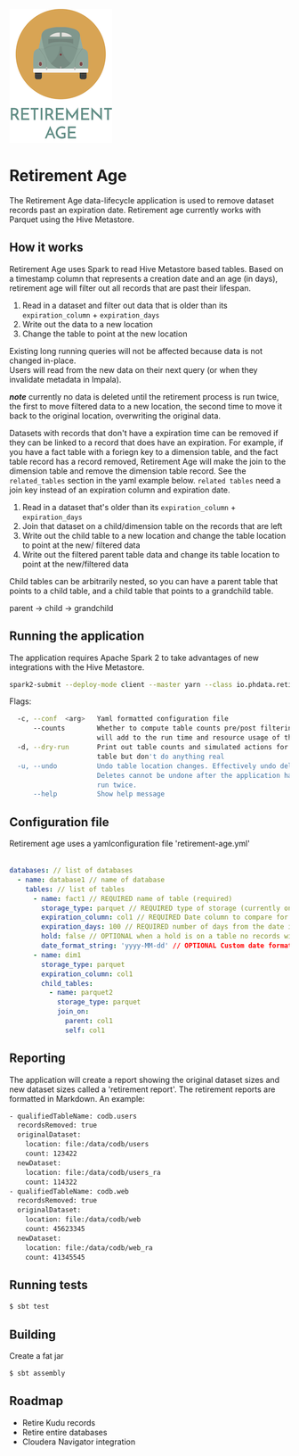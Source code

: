 ![Retirement Age](./retirement-age.png)

# Retirement Age
The Retirement Age data-lifecycle application is used to remove dataset records past 
an expiration date. Retirement age currently works with Parquet using the Hive Metastore.

## How it works
Retirement Age uses Spark to read Hive Metastore based tables. Based on a timestamp column that 
represents a creation date and an age (in days), retirement age will filter out all records that are
past their lifespan. 

1. Read in a dataset and filter out data that is older than its `expiration_column` + `expiration_days`
2. Write out the data to a new location
3. Change the table to point at the new location

Existing long running queries will not be affected because data is not changed in-place.  
Users will read from the new data on their next query (or when they invalidate metadata in Impala).

***note*** currently no data is deleted until the retirement process is run twice, the first to move 
filtered data to a new location, the second time to move it back to the original location, overwriting
the original data.

Datasets with records that don't have a expiration time can be removed if they can be linked to a
record that does have an expiration. For example, if you have a fact table with a foriegn key to a
dimension table, and the fact table record has a record removed, Retirement Age will make the join
to the dimension table and remove the dimension table record. See the `related_tables`
section in the yaml example below. `related tables` need a join key instead of an expiration column
and expiration date.

1. Read in a dataset that's older than its `expiration_column` + `expiration_days`
2. Join that dataset on a child/dimension table on the records that are left
3. Write out the child table to a new location and change the table location to point at the new/
filtered data
4. Write out the filtered parent table data and change its table location to point at the new/filtered
data

Child tables can be arbitrarily nested, so you can have a parent table that points to a child table,
and a child table that points to a grandchild table.

parent -> child -> grandchild

## Running the application
The application requires Apache Spark 2 to take advantages of new integrations with the Hive Metastore.

```bash
spark2-submit --deploy-mode client --master yarn --class io.phdata.retirementage.RetirementAge <path-to-jar> --conf <path-to-retirement-age.yml>
```

Flags: 

```bash
  -c, --conf  <arg>   Yaml formatted configuration file
      --counts        Whether to compute table counts pre/post filtering. This
                      will add to the run time and resource usage of the job.
  -d, --dry-run       Print out table counts and simulated actions for each
                      table but don't do anything real
  -u, --undo          Undo table location changes. Effectively undo deletes.
                      Deletes cannot be undone after the application has been
                      run twice.
      --help          Show help message
```


## Configuration file
Retirement age uses a yamlconfiguration file 'retirement-age.yml'


```yaml

databases: // list of databases
  - name: database1 // name of database
    tables: // list of tables
      - name: fact1 // REQUIRED name of table (required)
        storage_type: parquet // REQUIRED type of storage (currently only supports non-kudu Hive/Impala tables)
        expiration_column: col1 // REQUIRED Date column to compare for record removal. This can be a Date, Timestamp, Unix time seconds and Unix time milliseconds, and String 
        expiration_days: 100 // REQUIRED number of days from the date in `expiration_column` that the record will be removed
        hold: false // OPTIONAL when a hold is on a table no records will be removed
        date_format_string: 'yyyy-MM-dd' // OPTIONAL Custom date format string
      - name: dim1
        storage_type: parquet
        expiration_column: col1
        child_tables:
          - name: parquet2
            storage_type: parquet
            join_on:
              parent: col1
              self: col1

```

## Reporting
The application will create a report showing the original dataset sizes and new dataset sizes called
a 'retirement report'. The retirement reports are formatted in Markdown.
An example:

```bash
- qualifiedTableName: codb.users
  recordsRemoved: true
  originalDataset:
    location: file:/data/codb/users
    count: 123422
  newDataset:
    location: file:/data/codb/users_ra
    count: 114322
- qualifiedTableName: codb.web
  recordsRemoved: true
  originalDataset:
    location: file:/data/codb/web
    count: 45623345
  newDataset:
    location: file:/data/codb/web_ra
    count: 41345545   

```

## Running tests
```bash
$ sbt test
```

## Building
Create a fat jar
```bash
$ sbt assembly
```

## Roadmap
- Retire Kudu records
- Retire entire databases
- Cloudera Navigator integration

